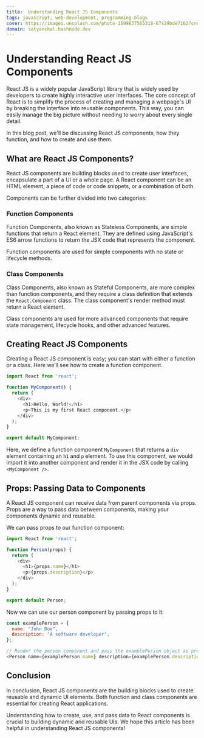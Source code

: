 ```yaml
---
title:  Understanding React JS Components
tags: javascript, web-development, programming-blogs
cover: https://images.unsplash.com/photo-1599837565318-67429bde7162?crop=entropy&cs=tinysrgb&fit=max&fm=jpg&ixid=MnwzNDExMjB8MHwxfHNlYXJjaHwxNHx8cHl0aG9uJTIwY29kZXxlbnwwfHx8fDE2Nzg4MjgzMDM&ixlib=rb-4.0.3&q=80&w=1080
domain: satyanchal.hashnode.dev
--- 
```

# Understanding React JS Components

React JS is a widely popular JavaScript library that is widely used by developers to create highly interactive user interfaces. The core concept of React is to simplify the process of creating and managing a webpage's UI by breaking the interface into reusable components. This way, you can easily manage the big picture without needing to worry about every single detail.

In this blog post, we'll be discussing React JS components, how they function, and how to create and use them.

## What are React JS Components?

React JS components are building blocks used to create user interfaces, encapsulate a part of a UI or a whole page. A React component can be an HTML element, a piece of code or code snippets, or a combination of both.

Components can be further divided into two categories:

### Function Components

Function Components, also known as Stateless Components, are simple functions that return a React element. They are defined using JavaScript's ES6 arrow functions to return the JSX code that represents the component.

Function components are used for simple components with no state or lifecycle methods.

### Class Components

Class Components, also known as Stateful Components, are more complex than function components, and they require a class definition that extends the `React.Component` class. The class component's render method must return a React element.

Class components are used for more advanced components that require state management, lifecycle hooks, and other advanced features.

## Creating React JS Components

Creating a React JS component is easy; you can start with either a function or a class. Here we’ll see how to create a function component.

```js
import React from 'react';

function MyComponent() {
  return (
    <div>
      <h1>Hello, World!</h1>
      <p>This is my first React component.</p>
    </div>
  );
}

export default MyComponent;
```

Here, we define a function component `MyComponent` that returns a `div` element containing an `h1` and `p` element. To use this component, we would import it into another component and render it in the JSX code by calling `<MyComponent />`.

## Props: Passing Data to Components

A React JS component can receive data from parent components via props. Props are a way to pass data between components, making your components dynamic and reusable.

We can pass props to our function component:

```js
import React from 'react';

function Person(props) {
  return (
    <div>
      <h1>{props.name}</h1>
      <p>{props.description}</p>
    </div>
  );
}

export default Person;
```

Now we can use our person component by passing props to it:

```js
const examplePerson = {
  name: "John Doe",
  description: "A software developer",
};

// Render the person component and pass the examplePerson object as props
<Person name={examplePerson.name} description={examplePerson.description} />
```

## Conclusion

In conclusion, React JS components are the building blocks used to create reusable and dynamic UI elements. Both function and class components are essential for creating React applications.

Understanding how to create, use, and pass data to React components is crucial to building dynamic and reusable UIs. We hope this article has been helpful in understanding React JS components!
